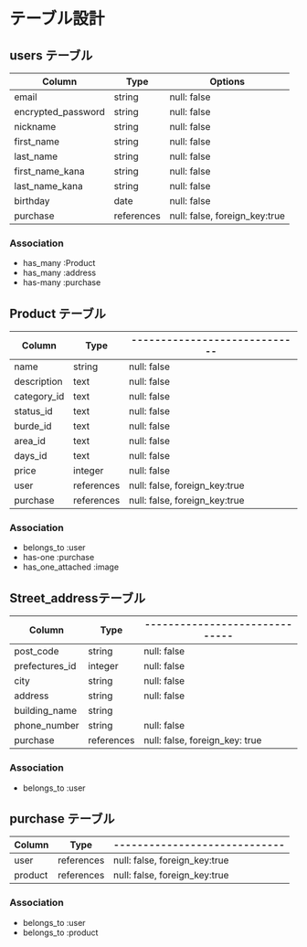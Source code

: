 

# テーブル設計

## users テーブル

| Column            | Type         | Options                       |
| ----------------- | ------------ | ----------------------------- |
| email             | string       | null: false                   |
| encrypted_password| string       | null: false                   |
| nickname          | string       | null: false                   |
| first_name        | string       | null: false                   |
| last_name         | string       | null: false                   |
| first_name_kana   | string       | null: false                   |
| last_name_kana    | string       | null: false                   |
| birthday          | date         | null: false                   |
| purchase          | references   | null: false, foreign_key:true |  

### Association

- has_many :Product
- has_many :address
- has-many :purchase



## Product テーブル

| Column     | Type         | ----------------------------- |
| ---------- | ------------ | ----------------------------- |
| name       | string       | null: false                   |
| description| text         | null: false                   |
| category_id| text         | null: false                   |
| status_id  | text         | null: false                   |
| burde_id   | text         | null: false                   |
| area_id    | text         | null: false                   |
| days_id    | text         | null: false                   |
| price      | integer      | null: false                   |
| user       | references   | null: false, foreign_key:true | 
| purchase   | references   | null: false, foreign_key:true |          


### Association

- belongs_to :user
- has-one  :purchase
- has_one_attached :image




## Street_addressテーブル 

| Column            | Type      | ------------------------------ |
| ----------------- | --------- | ------------------------------ |
| post_code         | string    | null: false                    |
| prefectures_id    | integer   | null: false                    |
| city              | string    | null: false                    |
| address           | string    | null: false                    |
| building_name     | string    |                                |
| phone_number      | string    | null: false                    |          
| purchase          | references| null: false, foreign_key: true |     


### Association

- belongs_to :user



## purchase  テーブル

| Column     | Type         | ----------------------------- |
| ---------- | ------------ | ----------------------------- |
| user       | references   | null: false, foreign_key:true |  
| product    | references   | null: false, foreign_key:true |   

### Association

- belongs_to :user
- belongs_to :product
